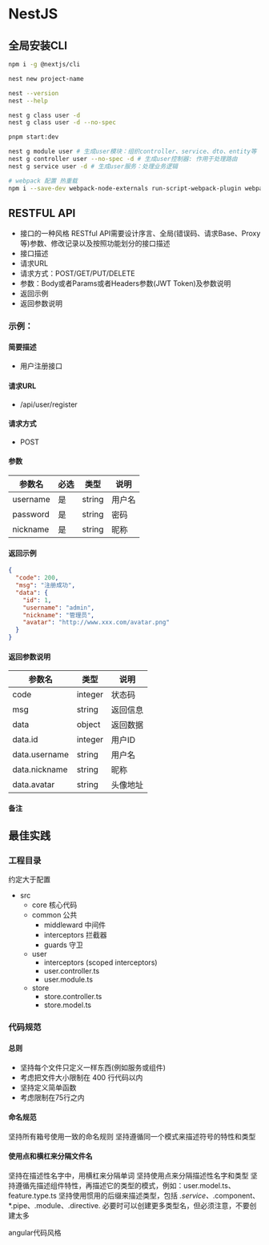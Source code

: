 # NestJS
## 全局安装CLI
```bash
npm i -g @nextjs/cli

nest new project-name

nest --version
nest --help

nest g class user -d
nest g class user -d --no-spec

pnpm start:dev

nest g module user # 生成user模块：组织controller、service、dto、entity等
nest g controller user --no-spec -d # 生成user控制器: 作用于处理路由
nest g service user -d # 生成user服务：处理业务逻辑

# webpack 配置 热重载
npm i --save-dev webpack-node-externals run-script-webpack-plugin webpack
```
## RESTFUL API
- 接口的一种风格
RESTful API需要设计序言、全局(错误码、请求Base、Proxy等)参数、修改记录以及按照功能划分的接口描述
- 接口描述
- 请求URL
- 请求方式：POST/GET/PUT/DELETE
- 参数：Body或者Params或者Headers参数(JWT Token)及参数说明
- 返回示例
- 返回参数说明

### 示例：
#### 简要描述
- 用户注册接口
#### 请求URL
- /api/user/register
#### 请求方式
- POST
#### 参数
|参数名|必选|类型|说明|
|-|-|-|-|
|username|是|string|用户名|
|password|是|string|密码|
|nickname|是|string|昵称|
#### 返回示例
```json
{
  "code": 200,
  "msg": "注册成功",
  "data": {
    "id": 1,
    "username": "admin",
    "nickname": "管理员",
    "avatar": "http://www.xxx.com/avatar.png"
  }
}
```
#### 返回参数说明
|参数名|类型|说明|
|-|-|-|
|code|integer|状态码|
|msg|string|返回信息|
|data|object|返回数据|
|data.id|integer|用户ID|
|data.username|string|用户名|
|data.nickname|string|昵称|
|data.avatar|string|头像地址|
#### 备注
## 最佳实践
### 工程目录
约定大于配置

- src
  - core 核心代码
  - common 公共
    - middleward 中间件
    - interceptors 拦截器
    - guards 守卫
  - user
      - interceptors (scoped interceptors)
    - user.controller.ts
    - user.module.ts
  - store
    - store.controller.ts
    - store.model.ts
### 代码规范

#### 总则
- 坚持每个文件只定义一样东西(例如服务或组件)
- 考虑把文件大小限制在 400 行代码以内
- 坚持定义简单函数
- 考虑限制在75行之内

#### 命名规范
坚持所有箱号使用一致的命名规则
坚持遵循同一个模式来描述符号的特性和类型

#### 使用点和横杠来分隔文件名
坚持在描述性名字中，用横杠来分隔单词
坚持使用点来分隔描述性名字和类型
坚持遵循先描述组件特性，再描述它的类型的模式，例如：user.model.ts、feature.type.ts
坚持使用惯用的后缀来描述类型，包括 *.service、*.component、*.pipe、.module、.directive. 必要时可以创建更多类型名，但必须注意，不要创建太多

angular代码风格